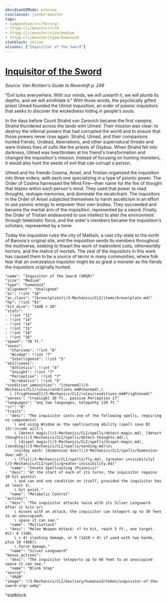 ```yaml
---
obsidianUIMode: preview
cssclasses: json5e-monster
tags:
- compendium/src/5e/vrgr
- ttrpg-cli/monster/cr/8
- ttrpg-cli/monster/size/medium
- ttrpg-cli/monster/type/humanoid
statblock: inline
aliases: ["Inquisitor of the Sword"]
---
```

# [Inquisitor of the Sword](3-Mechanics\CLI\bestiary\humanoid/inquisitor-of-the-sword-vrgr.md)
*Source: Van Richten's Guide to Ravenloft p. 249*  

"Evil lurks everywhere. With our minds, we will unearth it, we will plumb its depths, and we will annihilate it." With those words, the psychically gifted priest Ulmed founded the Ulmist Inquisition, an order of psionic inquisitors that seeks to discover the wickedness hiding in people's souls.

In the days before Count Strahd von Zarovich became the first vampire, Strahd thundered across the lands with Ulmed. Their mission was clear: to destroy the infernal powers that had corrupted the world and to ensure that those powers never rose again. Strahd, Ulmed, and their companions hunted Fiends, Undead, Aberrations, and other supernatural threats and were tireless foes of cults like the priests of Osybus. When Strahd fell into darkness, Ulmed was heartbroken at his friend's transformation and changed the inquisition's mission. Instead of focusing on hunting monsters, it would also hunt the seeds of evil that can corrupt a person.

Ulmed and his friends Cosima, Ansel, and Tristian organized the inquisition into three orders, with each one specializing in a type of psionic power. The Order of Cosima harnessed the Mind Fire—their name for the fire of thought that blazes within each person's mind. They used that power to read thoughts, reshape memories, and dominate the recalcitrant. The inquisitors in the Order of Ansel subjected themselves to harsh asceticism in an effort to use psionic energy to empower their own bodies. They succeeded and became the martial arm of the inquisition, represented by a sword. Finally, the Order of Tristian endeavored to use intellect to alter the environment through telekinetic force, and the order's members became the inquisition's scholars, represented by a tome.

Today the inquisition rules the city of Malitain, a vast city-state to the north of Barovia's original site, and the inquisition sends its members throughout the multiverse, seeking to thwart the work of malevolent cults, otherworldly horrors, and the malice of mortals. The zeal of the inquisitors in this work has caused them to be a source of terror in many communities, where folk fear that an overzealous inquisitor might be as great a monster as the fiends the inquisitors originally hunted.

```statblock
"name": "Inquisitor of the Sword (VRGR)"
"size": "Medium"
"type": "humanoid"
"alignment": "Unaligned"
"ac": !!int "16"
"ac_class": "[breastplate](/3-Mechanics/CLI/items/breastplate.md)"
"hp": !!int "91"
"hit_dice": "14d8 + 28"
"stats":
- !!int "12"
- !!int "14"
- !!int "14"
- !!int "15"
- !!int "18"
- !!int "16"
"speed": "30 ft."
"saves":
  "Charisma": !!int "6"
  "Wisdom": !!int "7"
  "Intelligence": !!int "5"
"skillsaves":
  "Athletics": !!int "4"
  "Insight": !!int "7"
  "Perception": !!int "7"
  "Acrobatics": !!int "5"
"condition_immunities": "[charmed](/3-Mechanics/CLI/rules/conditions.md#charmed),\
  \ [frightened](/3-Mechanics/CLI/rules/conditions.md#frightened)"
"senses": "truesight 30 ft., passive Perception 17"
"languages": "any two languages, telepathy 120 ft."
"cr": "8"
"traits":
- "desc": "The inquisitor casts one of the following spells, requiring no components\
    \ and using Wisdom as the spellcasting ability (spell save DC 15):\n\nAt will:\
    \ [detect magic](/3-Mechanics/CLI/spells/detect-magic.md), [detect thoughts](/3-Mechanics/CLI/spells/detect-thoughts.md),\
    \ [dispel magic](/3-Mechanics/CLI/spells/dispel-magic.md), [sending](/3-Mechanics/CLI/spells/sending.md)\n\
    \n1/day each: [dimension door](/3-Mechanics/CLI/spells/dimension-door.md),\
    \ [fly](/3-Mechanics/CLI/spells/fly.md), [greater invisibility](/3-Mechanics/CLI/spells/greater-invisibility.md)"
  "name": "Innate Spellcasting (Psionics)"
- "desc": "At the start of each of its turns, the inquisitor regains 10 hit points\
    \ and can end one condition on itself, provided the inquisitor has at least 1\
    \ hit point."
  "name": "Metabolic Control"
"actions":
- "desc": "The inquisitor attacks twice with its Silver Longsword. After it hits or\
    \ misses with an attack, the inquisitor can teleport up to 30 feet to an unoccupied\
    \ space it can see."
  "name": "Multiattack"
- "desc": "Melee Weapon Attack: +7 to hit, reach 5 ft., one target. Hit: 8 (1d8\
    \ + 4) slashing damage, or 9 (1d10 + 4) if used with two hands, plus 18 (4d8)\
    \ force damage."
  "name": "Silver Longsword"
"bonus_actions":
- "desc": "The inquisitor teleports up to 60 feet to an unoccupied space it can see."
  "name": "Blink Step"
"source":
- "VRGR"
"image": "/3-Mechanics/CLI/bestiary/humanoid/token/inquisitor-of-the-sword-vrgr.webp"
```
^statblock